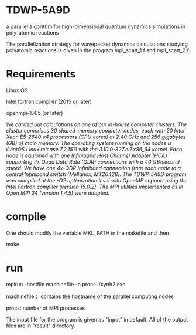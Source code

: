 # TDWP-5A9D
a parallel algorithm for high-dimensional quantum dynamics  simulations in poly-atomic reactions

The parallelization strategy for wavepacket dynamics calculations studying polyatomic reactions is given in the program mpi_scatt_1.f and mpi_scatt_2.f.

# Requirements
Linux OS

Intel fortran compiler (2015 or later)

openmpi-1.4.5 (or later)

*We carried out calculations on one of our in-house computer clusters. The cluster comprises 30 shared-memory computer nodes, each with 20 Intel Xeon E5-2640 v4 processors (CPU cores) at 2.40 GHz and 256 gigabytes (GB) of main memory. The operating system running on the nodes is CentOS Linux release 7.2.1511 with the 3.10.0-327.el7.x86_64 kernel. Each node is equipped with one Infiniband Host Channel Adapter (HCA) supporting 4x Quad Data Rate (QDR) connections with a 40 GB/second speed. We have one 4x-QDR Infiniband connection from each node to a central Infiniband switch (Mellanox, MT26428). The TDWP-5A9D program was compiled at the -O2 optimization level with OpenMP support using the Intel Fortran compiler (version 15.0.2). The MPI utilities implemented as in Open MPI 34 (version 1.4.5) were adopted.*


# compile
One should modify the variable MKL_PATH in the makefile and then

make

# run

mpirun -hostfile machinefile -n  procs  ./xynh2.exe

machinefile： contains the hostname of the parallel computing nodes

procs: number of MPI processes

The input file for the program is given as "input" in default.
All of the output files are in "result" directory.
